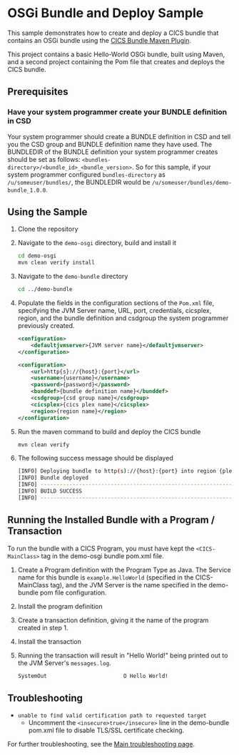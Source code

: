 # OSGi Bundle and Deploy Sample

This sample demonstrates how to create and deploy a CICS bundle that contains an OSGi bundle using the [CICS Bundle Maven Plugin](https://github.com/IBM/cics-bundle-maven). 

This project contains a basic Hello-World OSGi bundle, built using Maven, and a second project containing the Pom file that creates and deploys the CICS bundle.

## Prerequisites

### Have your system programmer create your BUNDLE definition in CSD

Your system programmer should create a BUNDLE definition in CSD and tell you the CSD group and BUNDLE definition name they have used.
The BUNDLEDIR of the BUNDLE definition your system programmer creates should be set as follows: `<bundles-directory>/<bundle_id>_<bundle_version>`.  So for this sample, if your system programmer configured `bundles-directory` as `/u/someuser/bundles/`, the BUNDLEDIR would be `/u/someuser/bundles/demo-bundle_1.0.0`.


## Using the Sample

1. Clone the repository

2. Navigate to the `demo-osgi` directory, build and install it

    ```sh 
    cd demo-osgi
    mvn clean verify install
    ```

3. Navigate to the `demo-bundle` directory

    ```sh
    cd ../demo-bundle
    ```

4. Populate the fields in the configuration sections of the `Pom.xml` file, specifying the JVM Server name, URL, port, credentials, cicsplex, region, and the bundle definition and csdgroup the system programmer previously created.

    ```xml
    <configuration>
        <defaultjvmserver>{JVM server name}</defaultjvmserver>
    </configuration>
    ```

    ```xml
    <configuration>
        <url>http{s}://{host}:{port}</url>
        <username>{username}</username>
        <password>{password}</password>
        <bunddef>{bundle definition name}</bunddef>
        <csdgroup>{csd group name}</csdgroup>
        <cicsplex>{cics plex name}</cicsplex>
        <region>{region name}</region>
    </configuration>
    ```

5. Run the maven command to build and deploy the CICS bundle

    ```sh
    mvn clean verify
    ```

6. The following success message should be displayed

    ```sh
    [INFO] Deploying bundle to http(s)://{host}:{port} into region {plex name}/{region name}
    [INFO] Bundle deployed
    [INFO] ------------------------------------------------------------------------
    [INFO] BUILD SUCCESS
    [INFO] ------------------------------------------------------------------------
    ```

## Running the Installed Bundle with a Program / Transaction
To run the bundle with a CICS Program, you must have kept the `<CICS-MainClass>` tag in the demo-osgi bundle pom.xml file.
    
1. Create a Program definition with the Program Type as Java. The Service name for this bundle is `example.HelloWorld` (specified in the CICS-MainClass tag), and the JVM Server is the name specified in the demo-bundle pom file configuration.
    
2. Install the program definition

3. Create a transaction definition, giving it the name of the program created in step 1.

4. Install the transaction

5. Running the transaction will result in "Hello World!" being printed out to the JVM Server's `messages.log`.

    ```txt
    SystemOut                        O Hello World!
    ```

## Troubleshooting

- `unable to find valid certification path to requested target`
    - Uncomment the `<insecure>true</insecure>` line in the demo-bundle pom.xml file to disable TLS/SSL certificate checking.

For further troubleshooting, see the [Main troubleshooting page](https://github.com/IBM/cics-bundle-maven#troubleshooting).